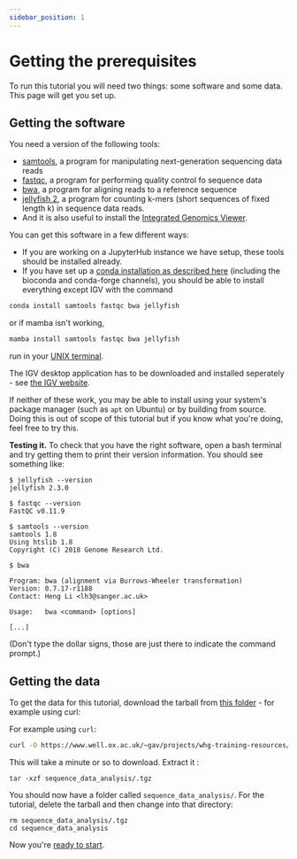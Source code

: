 ```yaml
---
sidebar_position: 1
---
```

# Getting the prerequisites

To run this tutorial you will need two things: some software and some data.  This page will get you set up.

## Getting the software

You need a version of the following tools:

* [samtools](http://samtools.github.io), a program for manipulating next-generation sequencing data reads
* [fastqc](https://www.bioinformatics.babraham.ac.uk/projects/fastqc/), a program for performing quality control fo sequence data
* [bwa](https://github.com/lh3/bwa), a program for aligning reads to a reference sequence
* [jellyfish 2](https://github.com/zippav/Jellyfish-2), a program for counting k-mers (short sequences of fixed length k) in sequence data reads.
* And it is also useful to install the [Integrated Genomics Viewer](https://igv.org).

You can get this software in a few different ways:

* If you are working on a JupyterHub instance we have setup, these tools should be installed
  already.
* If you have set up a [conda installation as described here](prerequiesites/README.md) (including the bioconda and conda-forge channels),
  you should be able to install everything except IGV with the command

```sh
conda install samtools fastqc bwa jellyfish
```

or if mamba isn't working,
```sh
mamba install samtools fastqc bwa jellyfish
```

run in your [UNIX terminal](/prerequisites/UNIX.md).

The IGV desktop application has to be downloaded and installed seperately - see [the IGV website](https://igv.org).

If neither of these work, you may be able to install using your system's package manager (such as `apt` on Ubuntu) or by
building from source. Doing this is out of scope of this tutorial but if you know what you're doing, feel free to try
this.

**Testing it.** To check that you have the right software, open a bash terminal and try getting
them to print their version information.  You should see something like:

    $ jellyfish --version
    jellyfish 2.3.0
    
    $ fastqc --version
    FastQC v0.11.9
    
    $ samtools --version
    samtools 1.8
    Using htslib 1.8
    Copyright (C) 2018 Genome Research Ltd.
    
    $ bwa
    
    Program: bwa (alignment via Burrows-Wheeler transformation)
    Version: 0.7.17-r1188
    Contact: Heng Li <lh3@sanger.ac.uk>
    
    Usage:   bwa <command> [options]
    
    [...]

(Don't type the dollar signs, those are just there to indicate the command prompt.)

## Getting the data

To get the data for this tutorial, download the tarball from [this folder](https://www.well.ox.ac.uk/~gav/projects/whg-training-resources/data/sequence_data_analysis/introduction_to_next_generation_sequencing_data_analysis/) - for example using curl:

For example using `curl`:
```sh
curl -O https://www.well.ox.ac.uk/~gav/projects/whg-training-resources/data/sequence_data_analysis/introduction_to_next_generation_sequencing_data_analysis/sequence_data_analysis/.tgz
```

This will take a minute or so to download.  Extract it :

```
tar -xzf sequence_data_analysis/.tgz
```

You should now have a folder called `sequence_data_analysis/`. For the tutorial, delete the tarball
and then change into that directory:

```
rm sequence_data_analysis/.tgz
cd sequence_data_analysis
```

Now you're [ready to start](Pipeline_outline.md).
